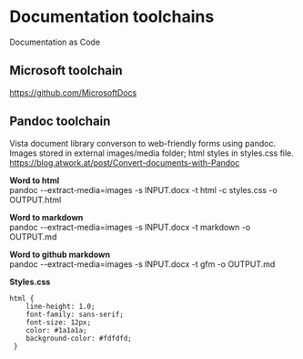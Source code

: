 # Documentation toolchains
Documentation as Code


## Microsoft toolchain
https://github.com/MicrosoftDocs



## Pandoc toolchain
Vista document library converson to web-friendly forms using pandoc.  
Images stored in external images/media folder; html styles in styles.css file.  
https://blog.atwork.at/post/Convert-documents-with-Pandoc

__Word to html__  
pandoc --extract-media=images -s INPUT.docx -t html -c styles.css -o OUTPUT.html

__Word to markdown__  
pandoc --extract-media=images -s INPUT.docx -t markdown -o OUTPUT.md

__Word to github markdown__  
pandoc --extract-media=images -s INPUT.docx -t gfm -o OUTPUT.md

__Styles.css__   
```
html {
    line-height: 1.0;
    font-family: sans-serif;
    font-size: 12px;
    color: #1a1a1a;
    background-color: #fdfdfd;
 }
```

